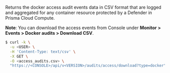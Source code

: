Returns the docker access audit events data in CSV format that are logged and aggregated for any container resource protected by a Defender in Prisma Cloud Compute.

**Note**: You can download the access events from Console under **Monitor > Events > Docker audits > Download CSV**.

```bash
$ curl -k \
  -u <USER> \
  -H 'Content-Type: text/csv' \
  -X GET \
  -O <access_audits.csv> \
  "https://<CONSOLE>/api/v<VERSION>/audits/access/download?type=docker"
```

